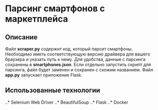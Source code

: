 # Парсинг смартфонов с маркетплейса
## Описание 
Файл **scraper.py** содержит код, который парсит смартфоны. Необходимо иметь соответствующую версию драйвера для вашего браузера и указать путь к нему. 
Для удобства, данные с парсинга сохранены в **smartphones.json**. Если отдельно запустить скрипт для парсинга, файл будет заменен и сохранен с схожим названием. 
Файл **app.py** запускает приложение Flask. 
## Использованные технологии 
..* Selenium Web Driver 
..* BeautifulSoup 
..* Flask 
..* Docker
